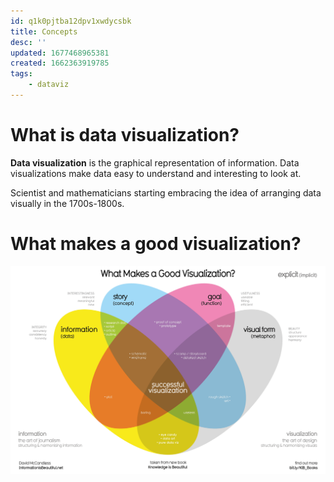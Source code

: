 ```yaml
---
id: q1k0pjtba12dpv1xwdycsbk
title: Concepts
desc: ''
updated: 1677468965381
created: 1662363919785
tags:
    - dataviz
---
```


# What is data visualization?

**Data visualization** is the graphical representation of information. Data visualizations make data easy to understand and interesting to look at.

Scientist and mathematicians starting embracing the idea of arranging data visually in the 1700s-1800s.

# What makes a good visualization?
![](/assets/images/2023-02-24-22-42-32.png)